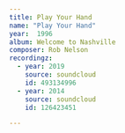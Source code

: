 ```yaml
---
title: Play Your Hand
name: "Play Your Hand"
year:  1996
album: Welcome to Nashville
composer: Rob Nelson
recordingz:
  - year: 2019
    source: soundcloud
    id: 493134996
  - year: 2014
    source: soundcloud
    id: 126423451

---
```


